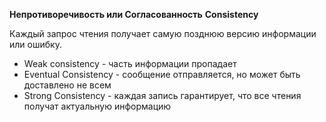 **Непротиворечивость или Согласованность**
**Consistency**

Каждый запрос чтения получает самую позднюю версию информации или ошибку.

- Weak consistency - часть информации пропадает
- Eventual Consistency - сообщение отправляется, но может быть доставлено не всем
- Strong Consistency - каждая запись гарантирует, что все чтения получат актуальную информацию